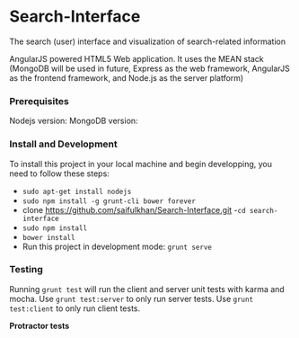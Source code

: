 # Search-Interface

The search (user) interface and visualization of search-related information

  AngularJS powered HTML5 Web application. It uses the MEAN stack (MongoDB will be used in future, Express as the web framework, 
  AngularJS as the frontend framework, and Node.js as the server platform)

### Prerequisites

Nodejs version:
MongoDB version:

### Install and Development

To install this project in your local machine and begin developping, you need to follow these steps:
- `sudo apt-get install nodejs`
- `sudo npm install -g grunt-cli bower forever`
- clone https://github.com/saifulkhan/Search-Interface.git
-`cd search-interface`
- `sudo npm install`
- `bower install`
- Run this project in development mode: `grunt serve`


### Testing

Running `grunt test` will run the client and server unit tests with karma and mocha.
Use `grunt test:server` to only run server tests.
Use `grunt test:client` to only run client tests.

**Protractor tests**
